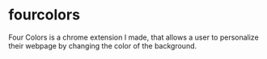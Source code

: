 # fourcolors
Four Colors is a chrome extension I made, that allows a user to personalize their webpage 
by changing the color of the background.
